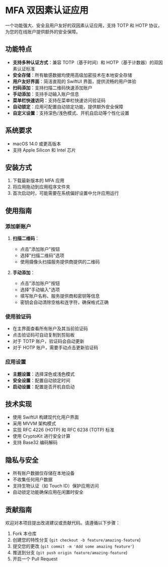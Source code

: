 # MFA 双因素认证应用

一个功能强大、安全且用户友好的双因素认证应用，支持 TOTP 和 HOTP 协议，为您的在线账户提供额外的安全保障。

## 功能特点

- **支持多种认证方式**：兼容 TOTP（基于时间）和 HOTP（基于计数器）的双因素认证标准
- **安全存储**：所有敏感数据均使用高级加密技术在本地安全存储
- **用户友好界面**：简洁直观的 SwiftUI 界面，提供流畅的用户体验
- **扫码添加**：支持扫描二维码快速添加账户
- **手动添加**：支持手动输入账户信息
- **菜单栏快速访问**：支持在菜单栏快速访问验证码
- **自动锁定**：应用可配置自动锁定功能，提供额外安全保障
- **自定义设置**：支持深色/浅色模式、开机自启动等个性化设置

## 系统要求

- macOS 14.0 或更高版本
- 支持 Apple Silicon 和 Intel 芯片

## 安装方式

1. 下载最新版本的 MFA 应用
2. 将应用拖动到应用程序文件夹
3. 首次启动时，可能需要在系统偏好设置中允许应用运行

## 使用指南

### 添加新账户

1. **扫描二维码**：
   - 点击"添加账户"按钮
   - 选择"扫描二维码"选项
   - 使用摄像头扫描服务提供商提供的二维码

2. **手动添加**：
   - 点击"添加账户"按钮
   - 选择"手动输入"选项
   - 填写账户名称、服务提供商和密钥等信息
   - 密钥会自动清除空格和连字符，确保格式正确

### 使用验证码

- 在主界面查看所有账户及其当前验证码
- 点击验证码可自动复制到剪贴板
- 对于 TOTP 账户，验证码会自动更新
- 对于 HOTP 账户，需要手动点击更新验证码

### 应用设置

- **主题设置**：选择深色或浅色模式
- **安全设置**：配置自动锁定时间
- **启动设置**：配置是否开机自启动

## 技术实现

- 使用 SwiftUI 构建现代化用户界面
- 采用 MVVM 架构模式
- 实现 RFC 4226 (HOTP) 和 RFC 6238 (TOTP) 标准
- 使用 CryptoKit 进行安全计算
- 支持 Base32 编码解码

## 隐私与安全

- 所有账户数据仅存储在本地设备
- 不收集任何用户数据
- 支持生物认证（如 Touch ID）保护应用访问
- 自动锁定功能确保应用在闲置时安全

## 贡献指南

欢迎对本项目提出改进建议或贡献代码。请遵循以下步骤：

1. Fork 本仓库
2. 创建您的特性分支 (`git checkout -b feature/amazing-feature`)
3. 提交您的更改 (`git commit -m 'Add some amazing feature'`)
4. 推送到分支 (`git push origin feature/amazing-feature`)
5. 开启一个 Pull Request